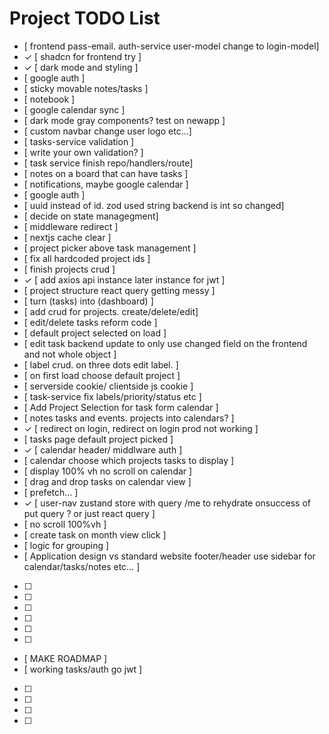 # Project TODO List

- [ frontend pass-email. auth-service user-model change to login-model]
- ✓ [ shadcn for frontend try ]
- ✓ [ dark mode and styling ]
- [ google auth ]
- [ sticky movable notes/tasks ]
- [ notebook ]
- [ google calendar sync ]
- [ dark mode gray components? test on newapp ]
- [ custom navbar change user logo etc...]
- [ tasks-service validation ]
- [ write your own validation? ]
- [ task service finish repo/handlers/route]
- [ notes on a board that can have tasks ]
- [ notifications, maybe google calendar ]
- [ google auth ]
- [ uuid instead of id. zod used string backend is int so changed]
- [ decide on state managegment]
- [ middleware redirect ]
- [ nextjs cache clear ]
- [ project picker above task management ]
- [ fix all hardcoded project ids ]
- [ finish projects crud ]
- ✓ [ add axios api instance later instance for jwt ]
- [ project structure react query getting messy ]
- [ turn (tasks) into (dashboard) ]
- [ add crud for projects. create/delete/edit]
- [ edit/delete tasks reform code ]
- [ default project selected on load ]
- [ edit task backend update to only use changed field on the frontend and not whole object ]
- [ label crud. on three dots edit label. ]
- [ on first load choose default project ]
- [ serverside cookie/ clientside js cookie ]
- [ task-service fix labels/priority/status etc ]
- [ Add Project Selection for task form calendar ]
- [ notes tasks and events. projects into calendars? ]
- ✓ [ redirect on login, redirect on login prod not working ]
- [ tasks page default project picked ]
- ✓ [ calendar header/ middlware auth ]
- [ calendar choose which projects tasks to display ]
- [ display 100% vh no scroll on calendar ]
- [ drag and drop tasks on calendar view ]
- [ prefetch... ]
- ✓ [ user-nav zustand store with query /me to rehydrate onsuccess of put query ? or just react query ]
- [ no scroll 100%vh ]
- [ create task on month view click ]
- [ logic for grouping ]
- [ Application design vs standard website footer/header use sidebar for calendar/tasks/notes etc... ]
- [ ]
- [ ]
- [ ]
- [ ]
- [ ]
- [ ]
- [ MAKE ROADMAP ]
- [ working tasks/auth go jwt ]
- [ ]
- [ ]
- [ ]
- [ ]
